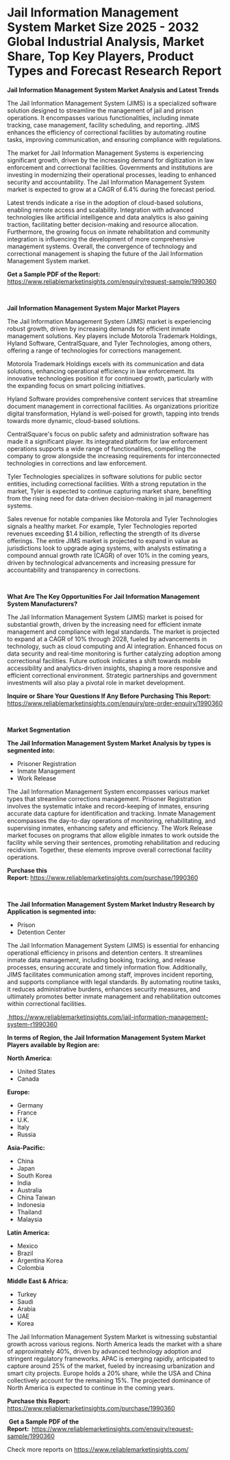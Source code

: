 <p><h1>Jail Information Management System Market Size 2025 - 2032 Global Industrial Analysis, Market Share, Top Key Players, Product Types and Forecast Research Report</h1></p><p><strong>Jail Information Management System Market Analysis and Latest Trends</strong></p>
<p><p>The Jail Information Management System (JIMS) is a specialized software solution designed to streamline the management of jail and prison operations. It encompasses various functionalities, including inmate tracking, case management, facility scheduling, and reporting. JIMS enhances the efficiency of correctional facilities by automating routine tasks, improving communication, and ensuring compliance with regulations.</p><p>The market for Jail Information Management Systems is experiencing significant growth, driven by the increasing demand for digitization in law enforcement and correctional facilities. Governments and institutions are investing in modernizing their operational processes, leading to enhanced security and accountability. The Jail Information Management System market is expected to grow at a CAGR of 6.4% during the forecast period.</p><p>Latest trends indicate a rise in the adoption of cloud-based solutions, enabling remote access and scalability. Integration with advanced technologies like artificial intelligence and data analytics is also gaining traction, facilitating better decision-making and resource allocation. Furthermore, the growing focus on inmate rehabilitation and community integration is influencing the development of more comprehensive management systems. Overall, the convergence of technology and correctional management is shaping the future of the Jail Information Management System market.</p></p>
<p><strong>Get a Sample PDF of the Report:&nbsp;</strong> <a href="https://www.reliablemarketinsights.com/enquiry/request-sample/1990360?utm_campaign=2532&utm_medium=2&utm_source=Github&utm_content=ia&utm_term=10032025&utm_id=jail-information-management-system">https://www.reliablemarketinsights.com/enquiry/request-sample/1990360</a></p>
<p>&nbsp;</p>
<p><strong>Jail Information Management System Major Market Players</strong></p>
<p><p>The Jail Information Management System (JIMS) market is experiencing robust growth, driven by increasing demands for efficient inmate management solutions. Key players include Motorola Trademark Holdings, Hyland Software, CentralSquare, and Tyler Technologies, among others, offering a range of technologies for corrections management.</p><p>Motorola Trademark Holdings excels with its communication and data solutions, enhancing operational efficiency in law enforcement. Its innovative technologies position it for continued growth, particularly with the expanding focus on smart policing initiatives. </p><p>Hyland Software provides comprehensive content services that streamline document management in correctional facilities. As organizations prioritize digital transformation, Hyland is well-poised for growth, tapping into trends towards more dynamic, cloud-based solutions.</p><p>CentralSquare's focus on public safety and administration software has made it a significant player. Its integrated platform for law enforcement operations supports a wide range of functionalities, compelling the company to grow alongside the increasing requirements for interconnected technologies in corrections and law enforcement.</p><p>Tyler Technologies specializes in software solutions for public sector entities, including correctional facilities. With a strong reputation in the market, Tyler is expected to continue capturing market share, benefiting from the rising need for data-driven decision-making in jail management systems.</p><p>Sales revenue for notable companies like Motorola and Tyler Technologies signals a healthy market. For example, Tyler Technologies reported revenues exceeding $1.4 billion, reflecting the strength of its diverse offerings. The entire JIMS market is projected to expand in value as jurisdictions look to upgrade aging systems, with analysts estimating a compound annual growth rate (CAGR) of over 10% in the coming years, driven by technological advancements and increasing pressure for accountability and transparency in corrections.</p></p>
<p>&nbsp;</p>
<p><strong>What Are The Key Opportunities For Jail Information Management System Manufacturers?</strong></p>
<p><p>The Jail Information Management System (JIMS) market is poised for substantial growth, driven by the increasing need for efficient inmate management and compliance with legal standards. The market is projected to expand at a CAGR of 10% through 2028, fueled by advancements in technology, such as cloud computing and AI integration. Enhanced focus on data security and real-time monitoring is further catalyzing adoption among correctional facilities. Future outlook indicates a shift towards mobile accessibility and analytics-driven insights, shaping a more responsive and efficient correctional environment. Strategic partnerships and government investments will also play a pivotal role in market development.</p></p>
<p><strong>Inquire or Share Your Questions If Any Before Purchasing This Report:</strong> <a href="https://www.reliablemarketinsights.com/enquiry/pre-order-enquiry/1990360?utm_campaign=2532&utm_medium=2&utm_source=Github&utm_content=ia&utm_term=10032025&utm_id=jail-information-management-system">https://www.reliablemarketinsights.com/enquiry/pre-order-enquiry/1990360</a></p>
<p>&nbsp;</p>
<p><strong>Market Segmentation</strong></p>
<p><strong>The Jail Information Management System Market Analysis by types is segmented into:</strong></p>
<p><ul><li>Prisoner Registration</li><li>Inmate Management</li><li>Work Release</li></ul></p>
<p><p>The Jail Information Management System encompasses various market types that streamline corrections management. Prisoner Registration involves the systematic intake and record-keeping of inmates, ensuring accurate data capture for identification and tracking. Inmate Management encompasses the day-to-day operations of monitoring, rehabilitating, and supervising inmates, enhancing safety and efficiency. The Work Release market focuses on programs that allow eligible inmates to work outside the facility while serving their sentences, promoting rehabilitation and reducing recidivism. Together, these elements improve overall correctional facility operations.</p></p>
<p><strong>Purchase this Report:&nbsp;</strong><a href="https://www.reliablemarketinsights.com/purchase/1990360?utm_campaign=2532&utm_medium=2&utm_source=Github&utm_content=ia&utm_term=10032025&utm_id=jail-information-management-system">https://www.reliablemarketinsights.com/purchase/1990360</a></p>
<p>&nbsp;</p>
<p><strong>The Jail Information Management System Market Industry Research by Application is segmented into:</strong></p>
<p><ul><li>Prison</li><li>Detention Center</li></ul></p>
<p><p>The Jail Information Management System (JIMS) is essential for enhancing operational efficiency in prisons and detention centers. It streamlines inmate data management, including booking, tracking, and release processes, ensuring accurate and timely information flow. Additionally, JIMS facilitates communication among staff, improves incident reporting, and supports compliance with legal standards. By automating routine tasks, it reduces administrative burdens, enhances security measures, and ultimately promotes better inmate management and rehabilitation outcomes within correctional facilities.</p></p>
<p><a href="https://www.reliablemarketinsights.com/jail-information-management-system-r1990360?utm_campaign=2532&utm_medium=2&utm_source=Github&utm_content=ia&utm_term=10032025&utm_id=jail-information-management-system">&nbsp;https://www.reliablemarketinsights.com/jail-information-management-system-r1990360</a></p>
<p><strong>In terms of Region, the Jail Information Management System Market Players available by Region are:</strong></p>
<p>
    <p> <strong> North America: </strong>
        <ul>
            <li>United States</li>
            <li>Canada</li>
        </ul>
        </p> 
    <p> <strong> Europe: </strong>
        <ul>
            <li>Germany</li>
            <li>France</li>
            <li>U.K.</li>
            <li>Italy</li>
            <li>Russia</li>
        </ul>
        </p> 
    <p> <strong> Asia-Pacific: </strong>
        <ul>
            <li>China</li>
            <li>Japan</li>
            <li>South Korea</li>
            <li>India</li>
            <li>Australia</li>
            <li>China Taiwan</li>
            <li>Indonesia</li>
            <li>Thailand</li>
            <li>Malaysia</li>
        </ul>
        </p> 
    <p> <strong> Latin America: </strong>
        <ul>
            <li>Mexico</li>
            <li>Brazil</li>
            <li>Argentina Korea</li>
            <li>Colombia</li>
        </ul>
        </p> 
    <p> <strong> Middle East & Africa: </strong>
        <ul>
            <li>Turkey</li>
            <li>Saudi</li>
            <li>Arabia</li>
            <li>UAE</li>
            <li>Korea</li>
        </ul>
    </p>
    </p>
<p><p>The Jail Information Management System Market is witnessing substantial growth across various regions. North America leads the market with a share of approximately 40%, driven by advanced technology adoption and stringent regulatory frameworks. APAC is emerging rapidly, anticipated to capture around 25% of the market, fueled by increasing urbanization and smart city projects. Europe holds a 20% share, while the USA and China collectively account for the remaining 15%. The projected dominance of North America is expected to continue in the coming years.</p></p>
<p><strong>Purchase this Report: </strong><a href="https://www.reliablemarketinsights.com/purchase/1990360?utm_campaign=2532&utm_medium=2&utm_source=Github&utm_content=ia&utm_term=10032025&utm_id=jail-information-management-system">https://www.reliablemarketinsights.com/purchase/1990360</a></p>
<p>&nbsp;<strong>Get a Sample PDF of the Report:&nbsp;&nbsp;</strong><a href="https://www.reliablemarketinsights.com/enquiry/request-sample/1990360?utm_campaign=2532&utm_medium=2&utm_source=Github&utm_content=ia&utm_term=10032025&utm_id=jail-information-management-system">https://www.reliablemarketinsights.com/enquiry/request-sample/1990360</a></p>
<p><strong></strong></p>
<p>Check more reports on <a href="https://www.reliablemarketinsights.com/?utm_campaign=2532&utm_medium=2&utm_source=Github&utm_content=ia&utm_term=10032025&utm_id=jail-information-management-system">https://www.reliablemarketinsights.com/</a></p>